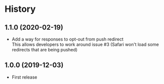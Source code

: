 History
=======

1.1.0 (2020-02-19)
------------------

- Add a way for responses to opt-out from push redirect  
  This allows developers to work around issue #3 
  (Safari won't load some redirects that are being pushed)


1.0.0 (2019-12-03)
------------------

- First release

